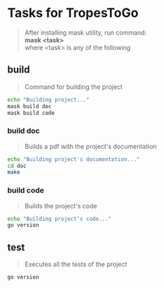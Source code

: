 # Tasks for TropesToGo
> After installing mask utility, run command:  
> **mask \<task\>**  
> where \<task\> is any of the following

## build
> Command for building the project
~~~sh
echo "Building project..."
mask build doc
mask build code
~~~

### build doc
> Builds a pdf with the project's documentation
~~~sh
echo "Building project's documentation..."
cd doc
make
~~~

### build code
> Builds the project's code
~~~sh
echo "Building project's code..."
go version
~~~

## test
> Executes all the tests of the project
~~~sh
go version
~~~